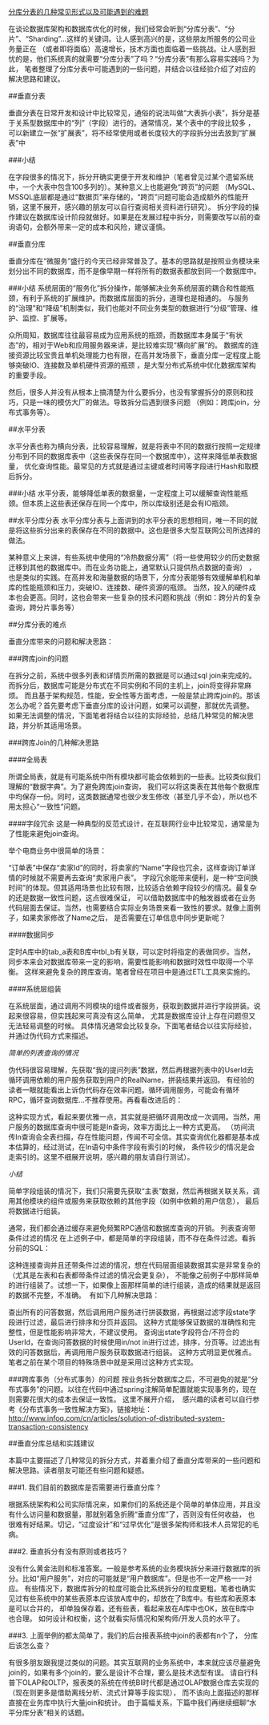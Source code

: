 ﻿[分库分表的几种常见形式以及可能遇到的难题 ](http://mp.weixin.qq.com/s?__biz=MzA5Nzc4OTA1Mw==&mid=2659598135&idx=1&sn=2f1daf51d92b9c5ed06d9422fdd19d49&scene=1&srcid=0912EfkG0UBqroTqohnvFb4L#rd)


在谈论数据库架构和数据库优化的时候，我们经常会听到“分库分表”、“分片”、“Sharding”…这样的关键词。让人感到高兴的是，这些朋友所服务的公司业务量正在
（或者即将面临）高速增长，技术方面也面临着一些挑战。让人感到担忧的是，他们系统真的就需要“分库分表”了吗？“分库分表”有那么容易实践吗？为此，
笔者整理了分库分表中可能遇到的一些问题，并结合以往经验介绍了对应的解决思路和建议。

##垂直分表

垂直分表在日常开发和设计中比较常见，通俗的说法叫做“大表拆小表”，拆分是基于关系型数据库中的“列”（字段）进行的。通常情况，某个表中的字段比较多
，可以新建立一张“扩展表”，将不经常使用或者长度较大的字段拆分出去放到“扩展表”中


###小结

在字段很多的情况下，拆分开确实更便于开发和维护（笔者曾见过某个遗留系统中，一个大表中包含100多列的）。某种意义上也能避免“跨页”的问题
（MySQL、MSSQL底层都是通过“数据页”来存储的，“跨页”问题可能会造成额外的性能开销，这里不展开，感兴趣的朋友可以自行查阅相关资料进行研究）。
拆分字段的操作建议在数据库设计阶段就做好。如果是在发展过程中拆分，则需要改写以前的查询语句，会额外带来一定的成本和风险，建议谨慎。


##垂直分库

垂直分库在“微服务”盛行的今天已经非常普及了。基本的思路就是按照业务模块来划分出不同的数据库，而不是像早期一样将所有的数据表都放到同一个数据库中。


###小结
系统层面的“服务化”拆分操作，能够解决业务系统层面的耦合和性能瓶颈，有利于系统的扩展维护。而数据库层面的拆分，道理也是相通的。
与服务的“治理”和“降级”机制类似，我们也能对不同业务类型的数据进行“分级”管理、维护、监控、扩展等。

众所周知，数据库往往最容易成为应用系统的瓶颈，而数据库本身属于“有状态”的，相对于Web和应用服务器来讲，是比较难实现“横向扩展”的。
数据库的连接资源比较宝贵且单机处理能力也有限，在高并发场景下，垂直分库一定程度上能够突破IO、连接数及单机硬件资源的瓶颈
，是大型分布式系统中优化数据库架构的重要手段。

然后，很多人并没有从根本上搞清楚为什么要拆分，也没有掌握拆分的原则和技巧，只是一味的模仿大厂的做法。导致拆分后遇到很多问题
（例如：跨库join，分布式事务等）。

##水平分表 

水平分表也称为横向分表，比较容易理解，就是将表中不同的数据行按照一定规律分布到不同的数据库表中（这些表保存在同一个数据库中），这样来降低单表数据量，
优化查询性能。最常见的方式就是通过主键或者时间等字段进行Hash和取模后拆分。

###小结
水平分表，能够降低单表的数据量，一定程度上可以缓解查询性能瓶颈。但本质上这些表还保存在同一个库中，所以库级别还是会有IO瓶颈。


##水平分库分表
水平分库分表与上面讲到的水平分表的思想相同，唯一不同的就是将这些拆分出来的表保存在不同的数据中。这也是很多大型互联网公司所选择的做法。

某种意义上来讲，有些系统中使用的“冷热数据分离”（将一些使用较少的历史数据迁移到其他的数据库中。而在业务功能上，通常默认只提供热点数据的查询）
，也是类似的实践。在高并发和海量数据的场景下，分库分表能够有效缓解单机和单库的性能瓶颈和压力，突破IO、连接数、硬件资源的瓶颈。
当然，投入的硬件成本也会更高。同时，这也会带来一些复杂的技术问题和挑战（例如：跨分片的复杂查询，跨分片事务等）

##分库分表的难点

垂直分库带来的问题和解决思路：

###跨库join的问题

在拆分之前，系统中很多列表和详情页所需的数据是可以通过sql join来完成的。而拆分后，数据库可能是分布式在不同实例和不同的主机上，join将变得非常麻烦。
而且基于架构规范，性能，安全性等方面考虑，一般是禁止跨库join的。那该怎么办呢？首先要考虑下垂直分库的设计问题，如果可以调整，那就优先调整。
如果无法调整的情况，下面笔者将结合以往的实际经验，总结几种常见的解决思路，并分析其适用场景。

###跨库Join的几种解决思路

####全局表

所谓全局表，就是有可能系统中所有模块都可能会依赖到的一些表。比较类似我们理解的“数据字典”。为了避免跨库join查询，
我们可以将这类表在其他每个数据库中均保存一份。同时，这类数据通常也很少发生修改（甚至几乎不会），所以也不用太担心“一致性”问题。

####字段冗余
这是一种典型的反范式设计，在互联网行业中比较常见，通常是为了性能来避免join查询。

举个电商业务中很简单的场景：

“订单表”中保存“卖家Id”的同时，将卖家的“Name”字段也冗余，这样查询订单详情的时候就不需要再去查询“卖家用户表”。
字段冗余能带来便利，是一种“空间换时间”的体现。但其适用场景也比较有限，比较适合依赖字段较少的情况。最复杂的还是数据一致性问题，这点很难保证，
可以借助数据库中的触发器或者在业务代码层面去保证。当然，也需要结合实际业务场景来看一致性的要求。就像上面例子，如果卖家修改了Name之后，
是否需要在订单信息中同步更新呢？


####数据同步

定时A库中的tab_a表和B库中tbl_b有关联，可以定时将指定的表做同步。当然，同步本来会对数据库带来一定的影响，需要性能影响和数据时效性中取得一个平衡。
这样来避免复杂的跨库查询。笔者曾经在项目中是通过ETL工具来实施的。

####系统层组装

在系统层面，通过调用不同模块的组件或者服务，获取到数据并进行字段拼装。说起来很容易，但实践起来可真没有这么简单，
尤其是数据库设计上存在问题但又无法轻易调整的时候。
具体情况通常会比较复杂。下面笔者结合以往实际经验，并通过伪代码方式来描述。

*简单的列表查询的情况*


伪代码很容易理解，先获取“我的提问列表”数据，然后再根据列表中的UserId去循环调用依赖的用户服务获取到用户的RealName，拼装结果并返回。
有经验的读者一眼就能看出上诉伪代码存在效率问题。循环调用服务，可能会有循环RPC，循环查询数据库…不推荐使用。再看看改进后的：

这种实现方式，看起来要优雅一点，其实就是把循环调用改成一次调用。当然，用户服务的数据库查询中很可能是In查询，效率方面比上一种方式更高。
（坊间流传In查询会全表扫描，存在性能问题，传闻不可全信。其实查询优化器都是基本成本估算的，经过测试，在In语句中条件字段有索引的时候，
条件较少的情况是会走索引的。这里不细展开说明，感兴趣的朋友请自行测试）。

*小结*

简单字段组装的情况下，我们只需要先获取“主表”数据，然后再根据关联关系，调用其他模块的组件或服务来获取依赖的其他字段（如例中依赖的用户信息），
最后将数据进行组装。

通常，我们都会通过缓存来避免频繁RPC通信和数据库查询的开销。
列表查询带条件过滤的情况
在上述例子中，都是简单的字段组装，而不存在条件过滤。看拆分前的SQL：

这种连接查询并且还带条件过滤的情况，想在代码层面组装数据其实是非常复杂的（尤其是左表和右表都带条件过滤的情况会更复杂），
不能像之前例子中那样简单的进行组装了。试想一下，如果像上面那样简单的进行组装，造成的结果就是返回的数据不完整，不准确。 
有如下几种解决思路：

查出所有的问答数据，然后调用用户服务进行拼装数据，再根据过滤字段state字段进行过滤，最后进行排序和分页并返回。
这种方式能够保证数据的准确性和完整性，但是性能影响非常大，不建议使用。
查询出state字段符合/不符合的UserId，在查询问答数据的时候使用in/not in进行过滤，排序，分页等。过滤出有效的问答数据后，再调用用户服务获取数据进行组装。
这种方式明显更优雅点。笔者之前在某个项目的特殊场景中就是采用过这种方式实现。


###跨库事务（分布式事务）的问题
按业务拆分数据库之后，不可避免的就是“分布式事务”的问题。以往在代码中通过spring注解简单配置就能实现事务的，现在则需要花很大的成本去保证一致性。
这里不展开介绍， 
感兴趣的读者可以自行参考《分布式事务一致性解决方案》，链接地址： 
http://www.infoq.com/cn/articles/solution-of-distributed-system-transaction-consistency


##垂直分库总结和实践建议

本篇中主要描述了几种常见的拆分方式，并着重介绍了垂直分库带来的一些问题和解决思路。读者朋友可能还有些问题和疑惑。

###1. 我们目前的数据库是否需要进行垂直分库？

根据系统架构和公司实际情况来，如果你们的系统还是个简单的单体应用，并且没有什么访问量和数据量，那就别着急折腾“垂直分库”了，否则没有任何收益，
也很难有好结果。切记，“过度设计”和“过早优化”是很多架构师和技术人员常犯的毛病。 

###2. 垂直拆分有没有原则或者技巧？

没有什么黄金法则和标准答案。一般是参考系统的业务模块拆分来进行数据库的拆分。比如“用户服务”，对应的可能就是“用户数据库”。但是也不一定严格一一对应。
有些情况下，数据库拆分的粒度可能会比系统拆分的粒度更粗。笔者也确实见过有些系统中的某些表原本应该放A库中的，却放在了B库中。有些库和表原本是可以合并的，
却单独保存着。还有些表，看起来放在A库中也OK，放在B库中也合理。
如何设计和权衡，这个就看实际情况和架构师/开发人员的水平了。 

###3. 上面举例的都太简单了，我们的后台报表系统中join的表都有n个了， 分库后该怎么查？

有很多朋友跟我提过类似的问题。其实互联网的业务系统中，本来就应该尽量避免join的，如果有多个join的，要么是设计不合理，要么是技术选型有误。
请自行科普下OLAP和OLTP，报表类的系统在传统BI时代都是通过OLAP数据仓库去实现的（现在则更多是借助离线分析、流式计算等手段实现），
而不该向上面描述的那样直接在业务库中执行大量join和统计。
由于篇幅关系，下篇中我们再继续细聊“水平分库分表”相关的话题。